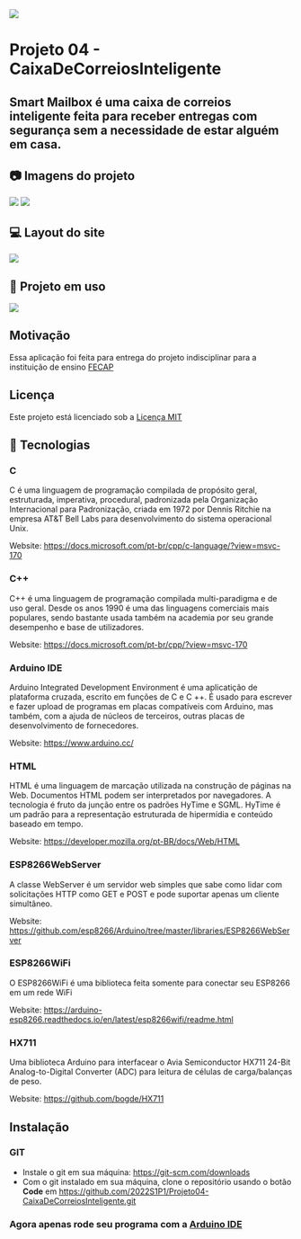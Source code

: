 <img src="./imagens/logo.svg">

# Projeto 04 - CaixaDeCorreiosInteligente

## Smart Mailbox é uma caixa de correios inteligente feita para receber entregas com segurança sem a necessidade de estar alguém em casa.

## 📷 Imagens do projeto

<img src="./imagens/circuito.jpeg">

<img src="./imagens/caixaInteligente.jpeg">

## 💻 Layout do site

 <img src="./imagens/LayoutSite.png">

## 👷 Projeto em uso

 <img src="./imagens/gifDefuncionamento.gif">

## Motivação

Essa aplicação foi feita para entrega do projeto indisciplinar para a instituição de ensino [FECAP](https://www.fecap.br/)

## Licença

Este projeto está licenciado sob a [Licença MIT](LICENSE)

## :test_tube: Tecnologias

### C

C é uma linguagem de programação compilada de propósito geral, estruturada, imperativa, procedural, padronizada pela Organização Internacional para Padronização, criada em 1972 por Dennis Ritchie na empresa AT&T Bell Labs para desenvolvimento do sistema operacional Unix.

Website: https://docs.microsoft.com/pt-br/cpp/c-language/?view=msvc-170

### C++

C++ é uma linguagem de programação compilada multi-paradigma e de uso geral. Desde os anos 1990 é uma das linguagens comerciais mais populares, sendo bastante usada também na academia por seu grande desempenho e base de utilizadores.

Website: https://docs.microsoft.com/pt-br/cpp/?view=msvc-170

### Arduino IDE

Arduino Integrated Development Environment é uma aplicatição de plataforma cruzada, escrito em funções de C e C ++. É usado para escrever e fazer upload de programas em placas compatíveis com Arduino, mas também, com a ajuda de núcleos de terceiros, outras placas de desenvolvimento de fornecedores.

Website: https://www.arduino.cc/

### HTML

HTML é uma linguagem de marcação utilizada na construção de páginas na Web. Documentos HTML podem ser interpretados por navegadores. A tecnologia é fruto da junção entre os padrões HyTime e SGML. HyTime é um padrão para a representação estruturada de hipermídia e conteúdo baseado em tempo.

Website: https://developer.mozilla.org/pt-BR/docs/Web/HTML

### ESP8266WebServer

A classe WebServer é um servidor web simples que sabe como lidar com solicitações HTTP como GET e POST e pode suportar apenas um cliente simultâneo.

Website: https://github.com/esp8266/Arduino/tree/master/libraries/ESP8266WebServer

### ESP8266WiFi

O ESP8266WiFi é uma biblioteca feita somente para conectar seu ESP8266 em um rede WiFi

Website: https://arduino-esp8266.readthedocs.io/en/latest/esp8266wifi/readme.html

### HX711

Uma biblioteca Arduino para interfacear o Avia Semiconductor HX711 24-Bit Analog-to-Digital Converter (ADC) para leitura de células de carga/balanças de peso.

Website: https://github.com/bogde/HX711

## Instalação

### GIT

- Instale o git em sua máquina: https://git-scm.com/downloads
- Com o git instalado em sua máquina, clone o repositório usando o botão **Code** em https://github.com/2022S1P1/Projeto04-CaixaDeCorreiosInteligente.git

### Agora apenas rode seu programa com a [Arduino IDE](https://www.arduino.cc/en/software)
